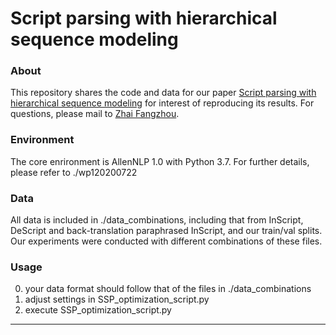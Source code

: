 # Script parsing with hierarchical sequence modeling
### About
This repository shares the code and data for our paper [Script parsing with hierarchical sequence modeling](https://aclanthology.org/2021.starsem-1.18/) for interest of reproducing its results. For questions, please mail to [Zhai Fangzhou](mailto:thearkforyou@gmail.com).

### Environment 
The core enrironment is AllenNLP 1.0 with Python 3.7. For further details, please refer to ./wp120200722 

### Data
All data is included in ./data_combinations, including that from InScript, DeScript and back-translation paraphrased InScript, and our train/val splits. Our experiments were conducted with different combinations of these files. 

### Usage

0. your data format should follow that of the files in ./data_combinations
1. adjust settings in SSP_optimization_script.py
2. execute SSP_optimization_script.py

---


